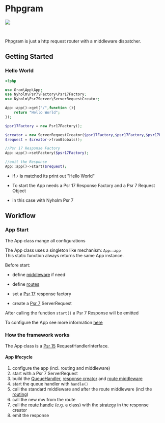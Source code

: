 # Phpgram

[![](https://gitlab.com/grammm/php-gram/phpgram/raw/master/docs/img/Feather_writing.svg.png)](https://gitlab.com/grammm/php-gram/phpgram)

<br>

Phpgram is just a http request router with a middleware dispatcher.

## Getting Started

### Hello World

````php
<?php

use Gram\App\App;
use Nyholm\Psr7\Factory\Psr17Factory;
use Nyholm\Psr7Server\ServerRequestCreator;

App::app()->get("/",function (){
	return "Hello World";
});

$psr17Factory = new Psr17Factory();

$creator = new ServerRequestCreator($psr17Factory,$psr17Factory,$psr17Factory,$psr17Factory);
$request = $creator->fromGlobals();

//Psr 17 Response Factory
App::app()->setFactory($psr17Factory);

//emit the Response
App::app()->start($request);
````

- if `/` is matched its print out "Hello World"

- To start the App needs a Psr 17 Response Factory and a Psr 7 Request Object

- in this case with Nyholm Psr 7


## Workflow

### App Start

The App class mange all configurations

The App class uses a singleton like mechanism: `App::app` <br>
This static function always returns the same App instance. 

Before start:

- define [middleware](2%20mw.md) if need

- define [routes](1%20routes.md)

- set a [Psr 17](https://www.php-fig.org/psr/psr-17/) response factory

- create a [Psr 7](https://www.php-fig.org/psr/psr-7/) ServerRequest


After calling the function `start()` a Psr 7 Response will be emitted

To configure the App see more information [here](0%20app.md)

### How the framework works

The App class is a [Psr 15](https://www.php-fig.org/psr/psr-15/) RequestHandlerInterface. 

#### App lifecycle

1. configure the app (incl. routing and middleware)
2. start with a Psr 7 ServerRequest
3. build the [QueueHandler](2%20mw.md#queuehandler), [response creator](3%20responsecreation.md) and [route middleware](2%20mw.md#route-middleware)
4. start the queue handler with `handle()` 
5. call the standard middleware and after the route middleware (incl the [routing](1%20routes.md))
6. call the new mw from the route
7. call the [route handle](1%20routes.md#route-handle) (e.g. a class) with the [strategy](5%20strategy.md) in the response creator
8. emit the response
